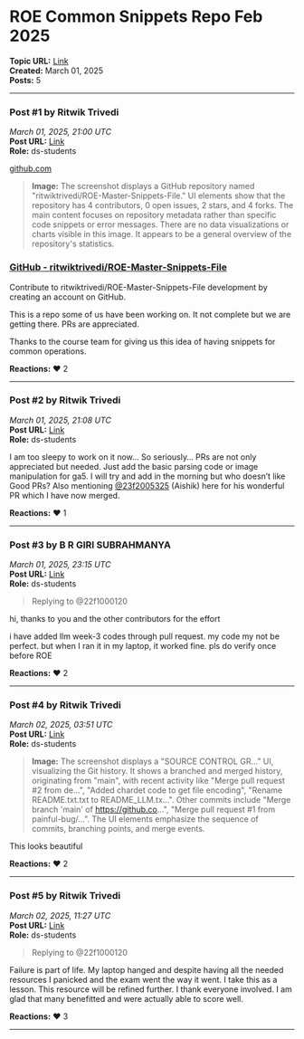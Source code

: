 # ROE Common Snippets Repo Feb 2025
**Topic URL:** [Link](https://discourse.onlinedegree.iitm.ac.in/t/roe-common-snippets-repo-feb-2025/168901)  
**Created:** March 01, 2025  
**Posts:** 5  

---

### Post #1 by **Ritwik Trivedi**
*March 01, 2025, 21:00 UTC*  
**Post URL:** [Link](https://discourse.onlinedegree.iitm.ac.in/t/roe-common-snippets-repo-feb-2025/168901/1)  
**Role:**  ds-students

[github.com](https://github.com/ritwiktrivedi/ROE-Master-Snippets-File)



> **Image:** The screenshot displays a GitHub repository named "ritwiktrivedi/ROE-Master-Snippets-File." UI elements show that the repository has 4 contributors, 0 open issues, 2 stars, and 4 forks. The main content focuses on repository metadata rather than specific code snippets or error messages. There are no data visualizations or charts visible in this image. It appears to be a general overview of the repository's statistics.



### [GitHub - ritwiktrivedi/ROE-Master-Snippets-File](https://github.com/ritwiktrivedi/ROE-Master-Snippets-File)

Contribute to ritwiktrivedi/ROE-Master-Snippets-File development by creating an account on GitHub.

This is a repo some of us have been working on. It not complete but we are getting there. PRs are appreciated.

Thanks to the course team for giving us this idea of having snippets for common operations.

**Reactions:** ❤️ 2

---

### Post #2 by **Ritwik Trivedi**
*March 01, 2025, 21:08 UTC*  
**Post URL:** [Link](https://discourse.onlinedegree.iitm.ac.in/t/roe-common-snippets-repo-feb-2025/168901/2)  
**Role:**  ds-students

I am too sleepy to work on it now… So seriously… PRs are not only appreciated but needed. Just add the basic parsing code or image manipulation for ga5. I will try and add in the morning but who doesn’t like Good PRs? Also mentioning [@23f2005325](https://discourse.onlinedegree.iitm.ac.in/u/23f2005325) (Aishik) here for his wonderful PR which I have now merged.

**Reactions:** ❤️ 1

---

### Post #3 by **B R GIRI SUBRAHMANYA**
*March 01, 2025, 23:15 UTC*  
**Post URL:** [Link](https://discourse.onlinedegree.iitm.ac.in/t/roe-common-snippets-repo-feb-2025/168901/3)  
**Role:**  ds-students
> Replying to @22f1000120

hi, thanks to you and the other contributors for the effort

i have added llm week-3 codes through pull request. my code my not be perfect. but when I ran it in my laptop, it worked fine. pls do verify once before ROE

**Reactions:** ❤️ 2

---

### Post #4 by **Ritwik Trivedi**
*March 02, 2025, 03:51 UTC*  
**Post URL:** [Link](https://discourse.onlinedegree.iitm.ac.in/t/roe-common-snippets-repo-feb-2025/168901/4)  
**Role:**  ds-students



> **Image:** The screenshot displays a "SOURCE CONTROL GR..." UI, visualizing the Git history. It shows a branched and merged history, originating from "main", with recent activity like "Merge pull request #2 from de...", "Added chardet code to get file encoding", "Rename README.txt.txt to README_LLM.tx...". Other commits include "Merge branch 'main' of https://github.co...", "Merge pull request #1 from painful-bug/...". The UI elements emphasize the sequence of commits, branching points, and merge events.



  
This looks beautiful

**Reactions:** ❤️ 2

---

### Post #5 by **Ritwik Trivedi**
*March 02, 2025, 11:27 UTC*  
**Post URL:** [Link](https://discourse.onlinedegree.iitm.ac.in/t/roe-common-snippets-repo-feb-2025/168901/5)  
**Role:**  ds-students
> Replying to @22f1000120

Failure is part of life. My laptop hanged and despite having all the needed resources I panicked and the exam went the way it went. I take this as a lesson. This resource will be refined further. I thank everyone involved. I am glad that many benefitted and were actually able to score well.

**Reactions:** ❤️ 3

---
